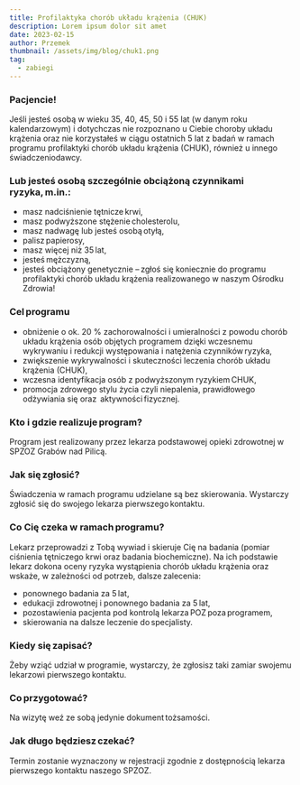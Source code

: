 ```yaml
---
title: Profilaktyka chorób układu krążenia (CHUK)  
description: Lorem ipsum dolor sit amet
date: 2023-02-15
author: Przemek
thumbnail: /assets/img/blog/chuk1.png
tag:
  - zabiegi
---
```


### Pacjencie!

Jeśli jesteś osobą w wieku 35, 40, 45, 50 i 55 lat (w danym roku kalendarzowym) i dotychczas nie rozpoznano u Ciebie choroby układu krążenia oraz nie korzystałeś w ciągu ostatnich 5 lat z badań w ramach programu profilaktyki chorób układu krążenia (CHUK), również u innego świadczeniodawcy. 

### Lub jesteś osobą szczególnie obciążoną czynnikami ryzyka, m.in.:

- masz nadciśnienie tętnicze krwi, 
- masz podwyższone stężenie cholesterolu, 
- masz nadwagę lub jesteś osobą otyłą, 
- palisz papierosy, 
- masz więcej niż 35 lat, 
- jesteś mężczyzną, 
- jesteś obciążony genetycznie – zgłoś się koniecznie do programu profilaktyki chorób układu krążenia realizowanego w naszym Ośrodku Zdrowia! 

### Cel programu

- obniżenie o ok. 20 % zachorowalności i umieralności z powodu chorób układu krążenia osób objętych programem dzięki wczesnemu wykrywaniu i redukcji występowania i natężenia czynników ryzyka, 
- zwiększenie wykrywalności i skuteczności leczenia chorób układu krążenia (CHUK), 
- wczesna identyfikacja osób z podwyższonym ryzykiem CHUK, 
- promocja zdrowego stylu życia czyli niepalenia, prawidłowego odżywiania się oraz  aktywności fizycznej. 

### Kto i gdzie realizuje program?

Program jest realizowany przez lekarza podstawowej opieki zdrowotnej w SPZOZ Grabów nad Pilicą. 

 
### Jak się zgłosić?

Świadczenia w ramach programu udzielane są bez skierowania. Wystarczy zgłosić się do swojego lekarza pierwszego kontaktu. 

### Co Cię czeka w ramach programu?

Lekarz przeprowadzi z Tobą wywiad i skieruje Cię na badania (pomiar ciśnienia tętniczego krwi oraz badania biochemiczne). Na ich podstawie lekarz dokona oceny ryzyka wystąpienia chorób układu krążenia oraz wskaże, w zależności od potrzeb, dalsze zalecenia: 

- ponownego badania za 5 lat, 
- edukacji zdrowotnej i ponownego badania za 5 lat, 
- pozostawienia pacjenta pod kontrolą lekarza POZ poza programem, 
- skierowania na dalsze leczenie do specjalisty. 

### Kiedy się zapisać?

Żeby wziąć udział w programie, wystarczy, że zgłosisz taki zamiar swojemu lekarzowi pierwszego kontaktu. 

### Co przygotować?

Na wizytę weź ze sobą jedynie dokument tożsamości. 

### Jak długo będziesz czekać?

Termin zostanie wyznaczony w rejestracji zgodnie z dostępnością lekarza pierwszego kontaktu naszego SPZOZ. 